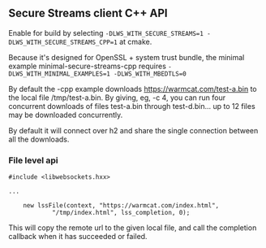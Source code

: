 ## Secure Streams client C++ API

Enable for build by selecting `-DLWS_WITH_SECURE_STREAMS=1 -DLWS_WITH_SECURE_STREAMS_CPP=1` at
cmake.

Because it's designed for OpenSSL + system trust bundle, the minimal
example minimal-secure-streams-cpp requires `-DLWS_WITH_MINIMAL_EXAMPLES=1 -DLWS_WITH_MBEDTLS=0`

By default the -cpp example downloads https://warmcat.com/test-a.bin to the local
file /tmp/test-a.bin.  By giving, eg, -c 4, you can run four concurrent downloads of
files test-a.bin through test-d.bin... up to 12 files may be downloaded concurrently.

By default it will connect over h2 and share the single connection between all the
downloads.

### File level api

```
#include <libwebsockets.hxx>

...

	new lssFile(context, "https://warmcat.com/index.html",
			"/tmp/index.html", lss_completion, 0);
```

This will copy the remote url to the given local file, and call the
completion callback when it has succeeded or failed.

